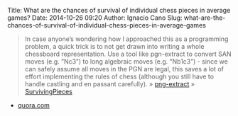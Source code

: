 Title: What are the chances of survival of individual chess pieces in average games?
Date: 2014-10-26 09:20
Author: Ignacio Cano
Slug: what-are-the-chances-of-survival-of-individual-chess-pieces-in-average-games

> In case anyone’s wondering how I approached this as a programming
> problem, a quick trick is to not get drawn into writing a whole
> chessboard representation. Use a tool like pgn-extract to convert SAN
> moves (e.g. ”Nc3”) to long algebraic moves (e.g. ”Nb1c3”) - since we
> can safely assume all moves in the PGN are legal, this saves a lot of
> effort implementing the rules of chess (although you still have to
> handle castling and en passant carefully). » [png-extract][] »
> [SurvivingPieces][]

- [quora.com][]

  [png-extract]: http://www.cs.kent.ac.uk/people/staff/djb/pgn-extract/
    "png-extract"
  [SurvivingPieces]: https://github.com/ojb500/SurvivingPieces
    "SurvivingPieces"
  [quora.com]: http://www.quora.com/What-are-the-chances-of-survival-of-individual-chess-pieces-in-average-games
    "What are the chances of survival of individual chess pieces in average games?"
